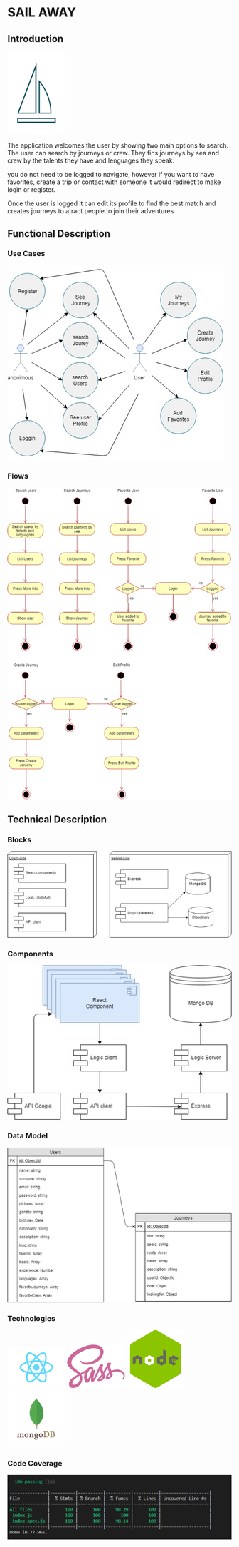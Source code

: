 # SAIL AWAY

## Introduction

<img src="images/logo.png" alt="logo" width="130px" />

The application welcomes the user by showing two main options to search. The user can search by journeys or crew. They fins journeys by sea and crew by the talents they have and lenguages they speak.

you do not need to be logged to navigate, however if you want to have favorites, create a trip or contact with someone it would redirect to make login or register.

Once the user is logged it can edit its profile to find the best match and creates journeys to atract people to join their adventures

## Functional Description

### Use Cases

![User Casess](images/use-case.jpg)

### Flows

![List Videos Flow](images/flow-diagram.jpg)

## Technical Description

### Blocks

![Blocks](images/blocks.jpg)

### Components

![Components](images/components.jpg)

### Data Model

![Data Model](images/data-model.jpg)

### Technologies

<img src="images/logos/react.png" alt="react" width="130px" />

<img src="images/logos/sass.png" alt="sass" width="130px" />

<img src="images/logos/node.png" alt="node" width="130px" />

<img src="images/logos/mongo.png" alt="mongo" width="130px" />


### Code Coverage

![Code Coverage](images/test-api.png)